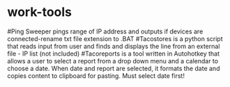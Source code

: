 # work-tools
#Ping Sweeper pings range of IP address and outputs if devices are connected-rename txt file extension to .BAT
#Tacostores is a python script that reads input from user and finds and displays the line from an external file - IP list (not included)
#Tacoreports is a tool written in Autohotkey that allows a user to select a report from a drop down menu and a calendar to choose a date. When date and report are selected, it formats the date and copies content to clipboard for pasting. Must select date first!

